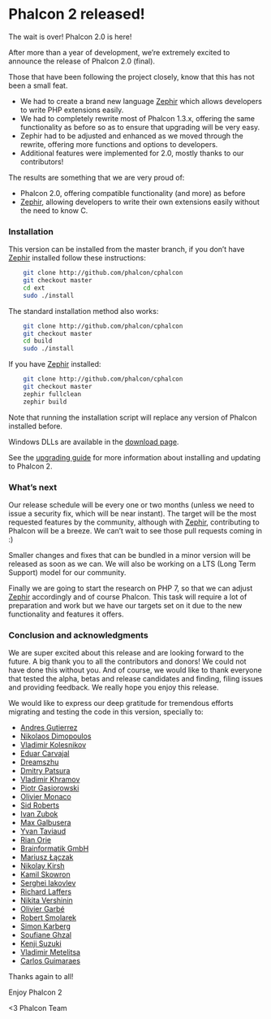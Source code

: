 Phalcon 2 released!
===================

The wait is over! Phalcon 2.0 is here!

After more than a year of development, we’re extremely excited to announce the 
release of Phalcon 2.0 (final).

Those that have been following the project closely, know that this has not been 
a small feat.

- We had to create a brand new language [Zephir](http://www.zephir-lang.com) 
  which allows developers to write PHP extensions easily.
- We had to completely rewrite most of Phalcon 1.3.x, offering the same 
  functionality as before so as to ensure that upgrading will be very easy.
- Zephir had to be adjusted and enhanced as we moved through the rewrite, 
  offering more functions and options to developers.
- Additional features were implemented for 2.0, mostly thanks to our 
  contributors!

The results are something that we are very proud of:

- Phalcon 2.0, offering compatible functionality (and more) as before
- [Zephir](http://www.zephir-lang.com), allowing developers to write their own 
  extensions easily without the need to know C.

### Installation

This version can be installed from the master branch, if you don’t have
[Zephir](http://www.zephir-lang.com) installed follow these instructions:

```sh
    git clone http://github.com/phalcon/cphalcon
    git checkout master
    cd ext
    sudo ./install
```

The standard installation method also works:

```sh
    git clone http://github.com/phalcon/cphalcon
    git checkout master
    cd build
    sudo ./install
```

If you have [Zephir](http://www.zephir-lang.com) installed:

```sh
    git clone http://github.com/phalcon/cphalcon
    git checkout master
    zephir fullclean
    zephir build
```

Note that running the installation script will replace any version of Phalcon 
installed before.

Windows DLLs are available in the 
[download page](https://phalconphp.com/en/download/windows).

See the 
[upgrading guide](https://blog.phalconphp.com/post/guide-upgrading-to-phalcon-2)
for more information about installing and updating to Phalcon 2.

### What’s next

Our release schedule will be every one or two months (unless we need to issue a 
security fix, which will be near instant). The target will be the most 
requested features by the community, although with 
[Zephir](http://www.zephir-lang.com), contributing to Phalcon will be a breeze. 
We can’t wait to see those pull requests coming in :)

Smaller changes and fixes that can be bundled in a minor version will be 
released as soon as we can. We will also be working on a LTS (Long Term 
Support) model for our community.

Finally we are going to start the research on PHP 7, so that we can adjust 
[Zephir](http://www.zephir-lang.com) accordingly and of course Phalcon. This 
task will require a lot of preparation and work but we have our targets set on 
it due to the new functionality and features it offers.

### Conclusion and acknowledgments

We are super excited about this release and are looking forward to the future. 
A big thank you to all the contributors and donors! We could not have done this 
without you. And of course, we would like to thank everyone that tested the 
alpha, betas and release candidates and finding, filing issues and providing 
feedback. We really hope you enjoy this release.

We would like to express our deep gratitude for tremendous efforts migrating 
and testing the code in this version, specially to:

- [Andres Gutierrez](https://github.com/andresgutierrez)
- [Nikolaos Dimopoulos](https://github.com/niden)
- [Vladimir Kolesnikov](https://github.com/sjinks)
- [Eduar Carvajal](https://github.com/carvajaldiazeduar)
- [Dreamszhu](https://github.com/dreamsxin)
- [Dmitry Patsura](https://github.com/ovr)
- [Vladimir Khramov](https://github.com/quantum13)
- [Piotr Gasiorowski](https://github.com/WooDzu)
- [Olivier Monaco](https://github.com/olivier-monaco)
- [Sid Roberts](https://github.com/SidRoberts)
- [Ivan Zubok](https://github.com/akaNightmare)
- [Max Galbusera](https://github.com/maxgalbu)
- [Yvan Taviaud](https://github.com/dugwood)
- [Rian Orie](https://github.com/rianorie)
- [Brainformatik GmbH](https://github.com/brainformatik)
- [Mariusz Łączak](https://github.com/mruz)
- [Nikolay Kirsh](https://github.com/xboston)
- [Kamil Skowron](https://github.com/Cinderella-Man)
- [Serghei Iakovlev](https://github.com/sergeyklay)
- [Richard Laffers](https://github.com/rlaffers)
- [Nikita Vershinin](https://github.com/endeveit)
- [Olivier Garbé](https://github.com/ogarbe)
- [Robert Smolarek](https://github.com/fogcity)
- [Simon Karberg](https://github.com/zyxep)
- [Soufiane Ghzal](https://github.com/souf)
- [Kenji Suzuki](https://github.com/kenjis)
- [Vladimir Metelitsa](https://github.com/Green-Cat)
- [Carlos Guimaraes](https://github.com/cvsguimaraes)

Thanks again to all!

Enjoy Phalcon 2 

<3 Phalcon Team

